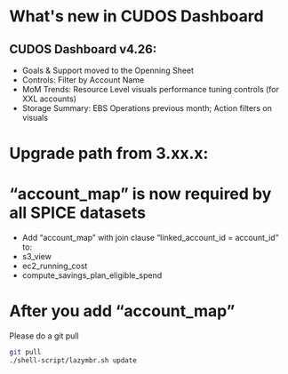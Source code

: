 # What's new in CUDOS Dashboard

## CUDOS Dashboard v4.26:
* Goals & Support moved to the Openning Sheet
* Controls: Filter by Account Name
* MoM Trends: Resource Level visuals performance tuning controls (for XXL accounts)
* Storage Summary: EBS Operations previous month; Action filters on visuals

# Upgrade path from 3.xx.x:

# “account_map” is now required by all SPICE datasets
* Add “account_map” with join clause “linked_account_id = account_id” to:
* s3_view
* ec2_running_cost
* compute_savings_plan_eligible_spend

# After you add “account_map”
Please do a git pull

```bash
git pull
./shell-script/lazymbr.sh update
  ```
